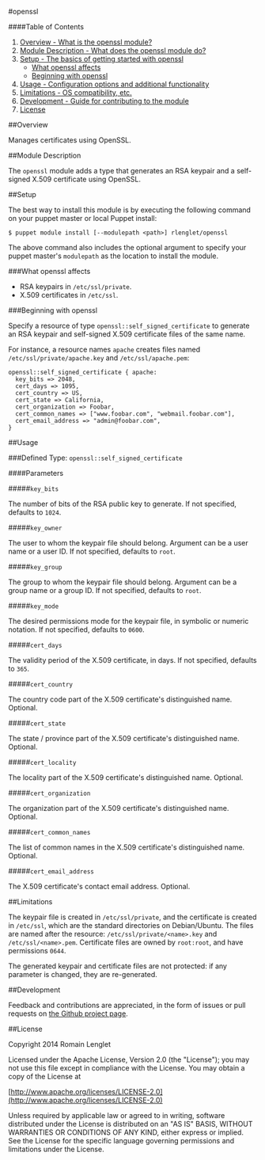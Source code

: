 #openssl

####Table of Contents

1. [Overview - What is the openssl module?](#overview)
2. [Module Description - What does the openssl module do?](#module-description)
3. [Setup - The basics of getting started with openssl](#setup)
    * [What openssl affects](#what-openssl-affects)
    * [Beginning with openssl](#beginning-with-openssl)
4. [Usage - Configuration options and additional functionality](#usage)
5. [Limitations - OS compatibility, etc.](#limitations)
6. [Development - Guide for contributing to the module](#development)
7. [License](#license)

##Overview

Manages certificates using OpenSSL.

##Module Description

The `openssl` module adds a type that generates an RSA keypair and a
self-signed X.509 certificate using OpenSSL.

##Setup

The best way to install this module is by executing the following command on
your puppet master or local Puppet install:

    $ puppet module install [--modulepath <path>] rlenglet/openssl

The above command also includes the optional argument to specify your puppet
master's `modulepath` as the location to install the module.

###What openssl affects

* RSA keypairs in `/etc/ssl/private`.
* X.509 certificates in `/etc/ssl`.

###Beginning with openssl

Specify a resource of type `openssl::self_signed_certificate` to generate an
RSA keypair and self-signed X.509 certificate files of the same name.

For instance, a resource names `apache` creates files named
`/etc/ssl/private/apache.key` and `/etc/ssl/apache.pem`:

    openssl::self_signed_certificate { apache:
      key_bits => 2048,
      cert_days => 1095,
      cert_country => US,
      cert_state => California,
      cert_organization => Foobar,
      cert_common_names => ["www.foobar.com", "webmail.foobar.com"],
      cert_email_address => "admin@foobar.com",
    }

##Usage

###Defined Type: `openssl::self_signed_certificate`

####Parameters

#####`key_bits`

The number of bits of the RSA public key to generate.  If not specified,
defaults to `1024`.

#####`key_owner`

The user to whom the keypair file should belong.  Argument can be a user name
or a user ID.  If not specified, defaults to `root`.

#####`key_group`

The group to whom the keypair file should belong.  Argument can be a group
name or a group ID.  If not specified, defaults to `root`.

#####`key_mode`

The desired permissions mode for the keypair file, in symbolic or numeric
notation.  If not specified, defaults to `0600`.

#####`cert_days`

The validity period of the X.509 certificate, in days.  If not specified,
defaults to `365`.

#####`cert_country`

The country code part of the X.509 certificate's distinguished name.
Optional.

#####`cert_state`

The state / province part of the X.509 certificate's distinguished name.
Optional.

#####`cert_locality`

The locality part of the X.509 certificate's distinguished name.  Optional.

#####`cert_organization`

The organization part of the X.509 certificate's distinguished name.
Optional.

#####`cert_common_names`

The list of common names in the X.509 certificate's distinguished name.
Optional.

#####`cert_email_address`

The X.509 certificate's contact email address.  Optional.

##Limitations

The keypair file is created in `/etc/ssl/private`, and the certificate
is created in `/etc/ssl`, which are the standard directories on
Debian/Ubuntu.  The files are named after the resource:
`/etc/ssl/private/<name>.key` and `/etc/ssl/<name>.pem`.  Certificate
files are owned by `root:root`, and have permissions `0644`.

The generated keypair and certificate files are not protected: if any
parameter is changed, they are re-generated.

##Development

Feedback and contributions are appreciated, in the form of issues or
pull requests on [the Github project
page](https://github.com/rlenglet/puppet-openssl).

##License

Copyright 2014 Romain Lenglet

Licensed under the Apache License, Version 2.0 (the "License"); you
may not use this file except in compliance with the License.  You may
obtain a copy of the License at

[http://www.apache.org/licenses/LICENSE-2.0](http://www.apache.org/licenses/LICENSE-2.0)

Unless required by applicable law or agreed to in writing, software
distributed under the License is distributed on an "AS IS" BASIS,
WITHOUT WARRANTIES OR CONDITIONS OF ANY KIND, either express or
implied.  See the License for the specific language governing
permissions and limitations under the License.
